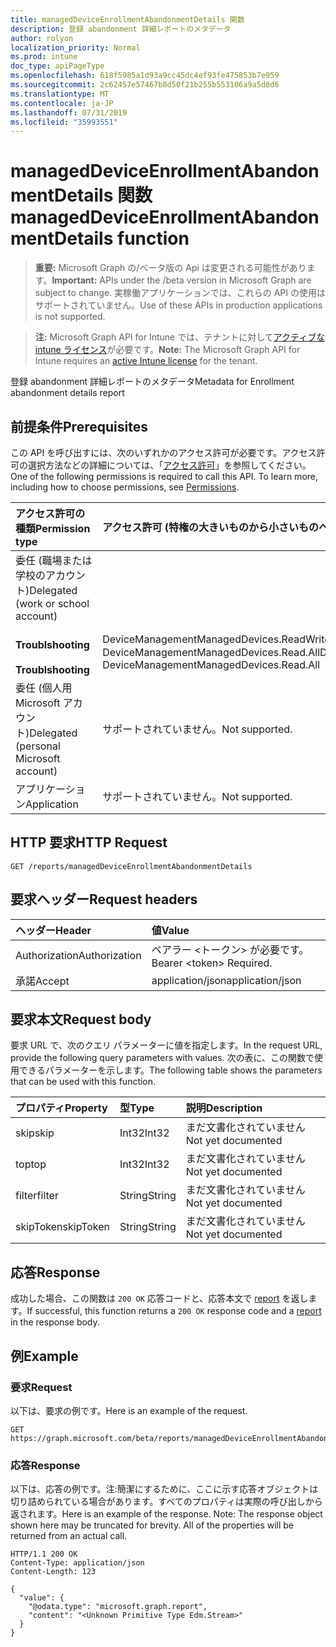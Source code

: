 ```yaml
---
title: managedDeviceEnrollmentAbandonmentDetails 関数
description: 登録 abandonment 詳細レポートのメタデータ
author: rolyon
localization_priority: Normal
ms.prod: intune
doc_type: apiPageType
ms.openlocfilehash: 618f5985a1d93a9cc45dc4ef93fe475853b7e959
ms.sourcegitcommit: 2c62457e57467b8d50f21b255b553106a9a5d8d6
ms.translationtype: MT
ms.contentlocale: ja-JP
ms.lasthandoff: 07/31/2019
ms.locfileid: "35993551"
---
```

# <a name="manageddeviceenrollmentabandonmentdetails-function"></a><span data-ttu-id="487a8-103">managedDeviceEnrollmentAbandonmentDetails 関数</span><span class="sxs-lookup"><span data-stu-id="487a8-103">managedDeviceEnrollmentAbandonmentDetails function</span></span>

> <span data-ttu-id="487a8-104">**重要:** Microsoft Graph の/ベータ版の Api は変更される可能性があります。</span><span class="sxs-lookup"><span data-stu-id="487a8-104">**Important:** APIs under the /beta version in Microsoft Graph are subject to change.</span></span> <span data-ttu-id="487a8-105">実稼働アプリケーションでは、これらの API の使用はサポートされていません。</span><span class="sxs-lookup"><span data-stu-id="487a8-105">Use of these APIs in production applications is not supported.</span></span>

> <span data-ttu-id="487a8-106">**注:** Microsoft Graph API for Intune では、テナントに対して[アクティブな intune ライセンス](https://go.microsoft.com/fwlink/?linkid=839381)が必要です。</span><span class="sxs-lookup"><span data-stu-id="487a8-106">**Note:** The Microsoft Graph API for Intune requires an [active Intune license](https://go.microsoft.com/fwlink/?linkid=839381) for the tenant.</span></span>

<span data-ttu-id="487a8-107">登録 abandonment 詳細レポートのメタデータ</span><span class="sxs-lookup"><span data-stu-id="487a8-107">Metadata for Enrollment abandonment details report</span></span>
## <a name="prerequisites"></a><span data-ttu-id="487a8-108">前提条件</span><span class="sxs-lookup"><span data-stu-id="487a8-108">Prerequisites</span></span>
<span data-ttu-id="487a8-p102">この API を呼び出すには、次のいずれかのアクセス許可が必要です。アクセス許可の選択方法などの詳細については、「[アクセス許可](/graph/permissions-reference)」を参照してください。</span><span class="sxs-lookup"><span data-stu-id="487a8-p102">One of the following permissions is required to call this API. To learn more, including how to choose permissions, see [Permissions](/graph/permissions-reference).</span></span>

|<span data-ttu-id="487a8-111">アクセス許可の種類</span><span class="sxs-lookup"><span data-stu-id="487a8-111">Permission type</span></span>|<span data-ttu-id="487a8-112">アクセス許可 (特権の大きいものから小さいものへ)</span><span class="sxs-lookup"><span data-stu-id="487a8-112">Permissions (from most to least privileged)</span></span>|
|:---|:---|
|<span data-ttu-id="487a8-113">委任 (職場または学校のアカウント)</span><span class="sxs-lookup"><span data-stu-id="487a8-113">Delegated (work or school account)</span></span>||
| <span data-ttu-id="487a8-114">&nbsp;&nbsp; **Troublshooting**</span><span class="sxs-lookup"><span data-stu-id="487a8-114">&nbsp; &nbsp; **Troublshooting**</span></span> | <span data-ttu-id="487a8-115">DeviceManagementManagedDevices.ReadWrite.All、DeviceManagementManagedDevices.Read.All</span><span class="sxs-lookup"><span data-stu-id="487a8-115">DeviceManagementManagedDevices.ReadWrite.All, DeviceManagementManagedDevices.Read.All</span></span>|
|<span data-ttu-id="487a8-116">委任 (個人用 Microsoft アカウント)</span><span class="sxs-lookup"><span data-stu-id="487a8-116">Delegated (personal Microsoft account)</span></span>|<span data-ttu-id="487a8-117">サポートされていません。</span><span class="sxs-lookup"><span data-stu-id="487a8-117">Not supported.</span></span>|
|<span data-ttu-id="487a8-118">アプリケーション</span><span class="sxs-lookup"><span data-stu-id="487a8-118">Application</span></span>|<span data-ttu-id="487a8-119">サポートされていません。</span><span class="sxs-lookup"><span data-stu-id="487a8-119">Not supported.</span></span>|

## <a name="http-request"></a><span data-ttu-id="487a8-120">HTTP 要求</span><span class="sxs-lookup"><span data-stu-id="487a8-120">HTTP Request</span></span>
<!-- {
  "blockType": "ignored"
}
-->
``` http
GET /reports/managedDeviceEnrollmentAbandonmentDetails
```

## <a name="request-headers"></a><span data-ttu-id="487a8-121">要求ヘッダー</span><span class="sxs-lookup"><span data-stu-id="487a8-121">Request headers</span></span>
|<span data-ttu-id="487a8-122">ヘッダー</span><span class="sxs-lookup"><span data-stu-id="487a8-122">Header</span></span>|<span data-ttu-id="487a8-123">値</span><span class="sxs-lookup"><span data-stu-id="487a8-123">Value</span></span>|
|:---|:---|
|<span data-ttu-id="487a8-124">Authorization</span><span class="sxs-lookup"><span data-stu-id="487a8-124">Authorization</span></span>|<span data-ttu-id="487a8-125">ベアラー &lt;トークン&gt; が必要です。</span><span class="sxs-lookup"><span data-stu-id="487a8-125">Bearer &lt;token&gt; Required.</span></span>|
|<span data-ttu-id="487a8-126">承諾</span><span class="sxs-lookup"><span data-stu-id="487a8-126">Accept</span></span>|<span data-ttu-id="487a8-127">application/json</span><span class="sxs-lookup"><span data-stu-id="487a8-127">application/json</span></span>|

## <a name="request-body"></a><span data-ttu-id="487a8-128">要求本文</span><span class="sxs-lookup"><span data-stu-id="487a8-128">Request body</span></span>
<span data-ttu-id="487a8-129">要求 URL で、次のクエリ パラメーターに値を指定します。</span><span class="sxs-lookup"><span data-stu-id="487a8-129">In the request URL, provide the following query parameters with values.</span></span>
<span data-ttu-id="487a8-130">次の表に、この関数で使用できるパラメーターを示します。</span><span class="sxs-lookup"><span data-stu-id="487a8-130">The following table shows the parameters that can be used with this function.</span></span>

|<span data-ttu-id="487a8-131">プロパティ</span><span class="sxs-lookup"><span data-stu-id="487a8-131">Property</span></span>|<span data-ttu-id="487a8-132">型</span><span class="sxs-lookup"><span data-stu-id="487a8-132">Type</span></span>|<span data-ttu-id="487a8-133">説明</span><span class="sxs-lookup"><span data-stu-id="487a8-133">Description</span></span>|
|:---|:---|:---|
|<span data-ttu-id="487a8-134">skip</span><span class="sxs-lookup"><span data-stu-id="487a8-134">skip</span></span>|<span data-ttu-id="487a8-135">Int32</span><span class="sxs-lookup"><span data-stu-id="487a8-135">Int32</span></span>|<span data-ttu-id="487a8-136">まだ文書化されていません</span><span class="sxs-lookup"><span data-stu-id="487a8-136">Not yet documented</span></span>|
|<span data-ttu-id="487a8-137">top</span><span class="sxs-lookup"><span data-stu-id="487a8-137">top</span></span>|<span data-ttu-id="487a8-138">Int32</span><span class="sxs-lookup"><span data-stu-id="487a8-138">Int32</span></span>|<span data-ttu-id="487a8-139">まだ文書化されていません</span><span class="sxs-lookup"><span data-stu-id="487a8-139">Not yet documented</span></span>|
|<span data-ttu-id="487a8-140">filter</span><span class="sxs-lookup"><span data-stu-id="487a8-140">filter</span></span>|<span data-ttu-id="487a8-141">String</span><span class="sxs-lookup"><span data-stu-id="487a8-141">String</span></span>|<span data-ttu-id="487a8-142">まだ文書化されていません</span><span class="sxs-lookup"><span data-stu-id="487a8-142">Not yet documented</span></span>|
|<span data-ttu-id="487a8-143">skipToken</span><span class="sxs-lookup"><span data-stu-id="487a8-143">skipToken</span></span>|<span data-ttu-id="487a8-144">String</span><span class="sxs-lookup"><span data-stu-id="487a8-144">String</span></span>|<span data-ttu-id="487a8-145">まだ文書化されていません</span><span class="sxs-lookup"><span data-stu-id="487a8-145">Not yet documented</span></span>|



## <a name="response"></a><span data-ttu-id="487a8-146">応答</span><span class="sxs-lookup"><span data-stu-id="487a8-146">Response</span></span>
<span data-ttu-id="487a8-147">成功した場合、この関数は `200 OK` 応答コードと、応答本文で [report](../resources/intune-shared-report.md) を返します。</span><span class="sxs-lookup"><span data-stu-id="487a8-147">If successful, this function returns a `200 OK` response code and a [report](../resources/intune-shared-report.md) in the response body.</span></span>

## <a name="example"></a><span data-ttu-id="487a8-148">例</span><span class="sxs-lookup"><span data-stu-id="487a8-148">Example</span></span>
### <a name="request"></a><span data-ttu-id="487a8-149">要求</span><span class="sxs-lookup"><span data-stu-id="487a8-149">Request</span></span>
<span data-ttu-id="487a8-150">以下は、要求の例です。</span><span class="sxs-lookup"><span data-stu-id="487a8-150">Here is an example of the request.</span></span>
``` http
GET https://graph.microsoft.com/beta/reports/managedDeviceEnrollmentAbandonmentDetails(skip=4,top=3,filter='parameterValue',skipToken='parameterValue')
```

### <a name="response"></a><span data-ttu-id="487a8-151">応答</span><span class="sxs-lookup"><span data-stu-id="487a8-151">Response</span></span>
<span data-ttu-id="487a8-p104">以下は、応答の例です。注:簡潔にするために、ここに示す応答オブジェクトは切り詰められている場合があります。すべてのプロパティは実際の呼び出しから返されます。</span><span class="sxs-lookup"><span data-stu-id="487a8-p104">Here is an example of the response. Note: The response object shown here may be truncated for brevity. All of the properties will be returned from an actual call.</span></span>
``` http
HTTP/1.1 200 OK
Content-Type: application/json
Content-Length: 123

{
  "value": {
    "@odata.type": "microsoft.graph.report",
    "content": "<Unknown Primitive Type Edm.Stream>"
  }
}
```





